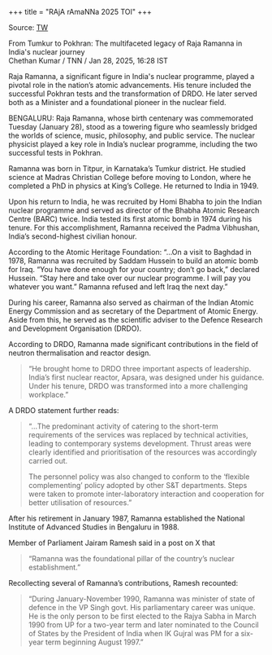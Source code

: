 +++
title = "RAjA rAmaNNa 2025 TOI"
+++

Source: [TW](https://timesofindia.indiatimes.com/india/from-tumkur-to-pokhran-the-multifaceted-legacy-of-raja-ramanna-in-indias-nuclear-journey-/articleshow/117632225.cms)

From Tumkur to Pokhran: The multifaceted legacy of Raja Ramanna in India's nuclear journey  
Chethan Kumar / TNN / Jan 28, 2025, 16:28 IST

Raja Ramanna, a significant figure in India's nuclear programme, played a pivotal role in the nation’s atomic advancements. His tenure included the successful Pokhran tests and the transformation of DRDO. He later served both as a Minister and a foundational pioneer in the nuclear field.

BENGALURU: Raja Ramanna, whose birth centenary was commemorated Tuesday (January 28), stood as a towering figure who seamlessly bridged the worlds of science, music, philosophy, and public service. The nuclear physicist played a key role in India’s nuclear programme, including the two successful tests in Pokhran.

Ramanna was born in Titpur, in Karnataka’s Tumkur district. He studied science at Madras Christian College before moving to London, where he completed a PhD in physics at King’s College. He returned to India in 1949.

Upon his return to India, he was recruited by Homi Bhabha to join the Indian nuclear programme and served as director of the Bhabha Atomic Research Centre (BARC) twice. India tested its first atomic bomb in 1974 during his tenure. For this accomplishment, Ramanna received the Padma Vibhushan, India’s second-highest civilian honour.

According to the Atomic Heritage Foundation: “...On a visit to Baghdad in 1978, Ramanna was recruited by Saddam Hussein to build an atomic bomb for Iraq. “You have done enough for your country; don’t go back,” declared Hussein. “Stay here and take over our nuclear programme. I will pay you whatever you want.” Ramanna refused and left Iraq the next day.”

During his career, Ramanna also served as chairman of the Indian Atomic Energy Commission and as secretary of the Department of Atomic Energy. Aside from this, he served as the scientific adviser to the Defence Research and Development Organisation (DRDO).

According to DRDO, Ramanna made significant contributions in the field of neutron thermalisation and reactor design. 

> “He brought home to DRDO three important aspects of leadership.  
> India’s first nuclear reactor, Apsara, was designed under his guidance. Under his tenure, DRDO was transformed into a more challenging workplace.”

A DRDO statement further reads: 

> “...The predominant activity of catering to the short-term requirements of the services was replaced by technical activities, leading to contemporary systems development. Thrust areas were clearly identified and prioritisation of the resources was accordingly carried out. 
> 
> The personnel policy was also changed to conform to the ‘flexible complementing’ policy adopted by other S&T departments. Steps were taken to promote inter-laboratory interaction and cooperation for better utilisation of resources.”

After his retirement in January 1987, Ramanna established the National Institute of Advanced Studies in Bengaluru in 1988.

Member of Parliament Jairam Ramesh said in a post on X that 

> “Ramanna was the foundational pillar of the country’s nuclear establishment.” 

Recollecting several of Ramanna’s contributions, Ramesh recounted: 

> “During January-November 1990, Ramanna was minister of state of defence in the VP Singh govt. His parliamentary career was unique. He is the only person to be first elected to the Rajya Sabha in March 1990 from UP for a two-year term and later nominated to the Council of States by the President of India when IK Gujral was PM for a six-year term beginning August 1997.”
